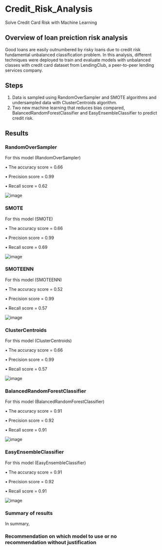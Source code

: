# Credit_Risk_Analysis
Solve Credit Card Risk with Machine Learning

## Overview of loan preiction risk analysis
Good loans are easily outnumbered by risky loans due to credit risk fundamental unbalanced classification problem. In this analysis, different techniques were deployed to train and evaluate models with unbalanced classes with credit card dataset from LendingClub, a peer-to-peer lending services company.

## Steps
1. Data is sampled using RandomOverSampler and SMOTE algorithms and undersampled data with ClusterCentroids algorithm.
2. Two new machine learning that reduces bias compared, BalancedRandomForestClassifier and EasyEnsembleClassifier to predict credit risk.

## Results

### RandomOverSampler
For this model (RandomOverSampler)

•	The accuracy score = 0.66

•	Precision score = 0.99

•	Recall score = 0.62

![image](https://user-images.githubusercontent.com/105121697/188295493-50395539-7569-47e4-874d-32e1f01d6d53.png)


### SMOTE
For this model (SMOTE)

•	The accuracy score = 0.66

•	Precision score = 0.99

•	Recall score = 0.69

![image](https://user-images.githubusercontent.com/105121697/188294970-126b65cf-d3ac-4daf-87bb-2833641b62d0.png)


### SMOTEENN
For this model (SMOTEENN) 

•	The accuracy score = 0.52

•	Precision score = 0.99

•	Recall score = 0.57

![image](https://user-images.githubusercontent.com/105121697/188295373-f397674d-1a2e-4371-9df3-7bd7ef22d825.png)


### ClusterCentroids
For this model (ClusterCentroids) 

•	The accuracy score = 0.66

•	Precision score = 0.99

•	Recall score = 0.57

![image](https://user-images.githubusercontent.com/105121697/188295292-bdc489d3-0ac9-4878-bf38-c6685d75bcce.png)


### BalancedRandomForestClassifier
For this model (BalancedRandomForestClassifier) 

•	The accuracy score = 0.91

•	Precision score = 0.92

•	Recall score = 0.91

![image](https://user-images.githubusercontent.com/105121697/188295086-28898070-1b65-46c9-aba5-bf5f1734165c.png)


### EasyEnsembleClassifier
For this model (EasyEnsembleClassifier)

•	The accuracy score = 0.91

•	Precision score = 0.92

•	Recall score =  0.91

![image](https://user-images.githubusercontent.com/105121697/188295130-6980bc93-0e41-4835-a552-bf2178d58bdd.png)


### Summary of results

In summary,

### Recommendation on which model to use or no recommendation without justification

